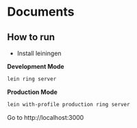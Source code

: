 # Documents

## How to run

 - Install leiningen

**Development Mode**
```sh
lein ring server
```

**Production Mode**
```sh
lein with-profile production ring server
```

Go to http://localhost:3000
